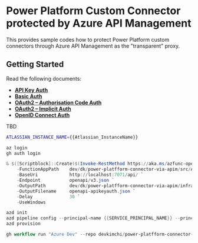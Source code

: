 # Power Platform Custom Connector protected by Azure API Management #

This provides sample codes how to protect Power Platform custom connectors through Azure API Management as the "transparent" proxy.


## Getting Started ##

Read the following documents:

* [**API Key Auth**](./src/ApiKeyAuthApp/README.md)
* [**Basic Auth**](./src/BasicAuthApp/README.md)
* [**OAuth2 &ndash; Authorisation Code Auth**](./src/AuthCodeAuthApp/README.md)
* [**OAuth2 &ndash; Implicit Auth**](./src/ImplicitAuthApp/README.md)
* [**OpenID Connect Auth**](./src/OidcAuthApp/README.md)


TBD

```bash
ATLASSIAN_INSTANCE_NAME={{Atlassian_InstanceName}}
```

```powershell
az login
gh auth login
```

```powershell
& $([Scriptblock]::Create($(Invoke-RestMethod https://aka.ms/azfunc-openapi/generate-openapi.ps1))) `
    -FunctionAppPath    dev/dk/power-platfform-connector-via-apim/src/ApiKeyAuthApp `
    -BaseUri            http://localhost:7071/api/ `
    -Endpoint           openapi/v3.json `
    -OutputPath         dev/dk/power-platfform-connector-via-apim/infra `
    -OutputFilename     openapi-apikeyauth.json `
    -Delay              30 `
    -UseWindows
```

```powershell
azd init
azd pipeline config --principal-name {{SERVICE_PRINCIPAL_NAME}} --principal-role "Contributor" --provider GitHub
azd provision
```

```powershell
gh workflow run "Azure Dev" --repo devkimchi/power-platfform-connector-via-apim
```
